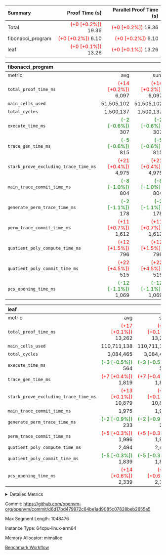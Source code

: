 | Summary | Proof Time (s) | Parallel Proof Time (s) |
|:---|---:|---:|
| Total | <span style='color: red'>(+0 [+0.2%])</span> 19.36 | <span style='color: red'>(+0 [+0.2%])</span> 19.36 |
| fibonacci_program | <span style='color: red'>(+0 [+0.2%])</span> 6.10 | <span style='color: red'>(+0 [+0.2%])</span> 6.10 |
| leaf | <span style='color: red'>(+0 [+0.1%])</span> 13.26 | <span style='color: red'>(+0 [+0.1%])</span> 13.26 |


| fibonacci_program |||||
|:---|---:|---:|---:|---:|
|metric|avg|sum|max|min|
| `total_proof_time_ms ` | <span style='color: red'>(+14 [+0.2%])</span> 6,097 | <span style='color: red'>(+14 [+0.2%])</span> 6,097 | <span style='color: red'>(+14 [+0.2%])</span> 6,097 | <span style='color: red'>(+14 [+0.2%])</span> 6,097 |
| `main_cells_used     ` |  51,505,102 |  51,505,102 |  51,505,102 |  51,505,102 |
| `total_cycles        ` |  1,500,137 |  1,500,137 |  1,500,137 |  1,500,137 |
| `execute_time_ms     ` | <span style='color: green'>(-2 [-0.6%])</span> 307 | <span style='color: green'>(-2 [-0.6%])</span> 307 | <span style='color: green'>(-2 [-0.6%])</span> 307 | <span style='color: green'>(-2 [-0.6%])</span> 307 |
| `trace_gen_time_ms   ` | <span style='color: green'>(-5 [-0.6%])</span> 815 | <span style='color: green'>(-5 [-0.6%])</span> 815 | <span style='color: green'>(-5 [-0.6%])</span> 815 | <span style='color: green'>(-5 [-0.6%])</span> 815 |
| `stark_prove_excluding_trace_time_ms` | <span style='color: red'>(+21 [+0.4%])</span> 4,975 | <span style='color: red'>(+21 [+0.4%])</span> 4,975 | <span style='color: red'>(+21 [+0.4%])</span> 4,975 | <span style='color: red'>(+21 [+0.4%])</span> 4,975 |
| `main_trace_commit_time_ms` | <span style='color: green'>(-8 [-1.0%])</span> 804 | <span style='color: green'>(-8 [-1.0%])</span> 804 | <span style='color: green'>(-8 [-1.0%])</span> 804 | <span style='color: green'>(-8 [-1.0%])</span> 804 |
| `generate_perm_trace_time_ms` | <span style='color: green'>(-2 [-1.1%])</span> 178 | <span style='color: green'>(-2 [-1.1%])</span> 178 | <span style='color: green'>(-2 [-1.1%])</span> 178 | <span style='color: green'>(-2 [-1.1%])</span> 178 |
| `perm_trace_commit_time_ms` | <span style='color: red'>(+11 [+0.7%])</span> 1,612 | <span style='color: red'>(+11 [+0.7%])</span> 1,612 | <span style='color: red'>(+11 [+0.7%])</span> 1,612 | <span style='color: red'>(+11 [+0.7%])</span> 1,612 |
| `quotient_poly_compute_time_ms` | <span style='color: red'>(+12 [+1.5%])</span> 796 | <span style='color: red'>(+12 [+1.5%])</span> 796 | <span style='color: red'>(+12 [+1.5%])</span> 796 | <span style='color: red'>(+12 [+1.5%])</span> 796 |
| `quotient_poly_commit_time_ms` | <span style='color: red'>(+22 [+4.5%])</span> 515 | <span style='color: red'>(+22 [+4.5%])</span> 515 | <span style='color: red'>(+22 [+4.5%])</span> 515 | <span style='color: red'>(+22 [+4.5%])</span> 515 |
| `pcs_opening_time_ms ` | <span style='color: green'>(-12 [-1.1%])</span> 1,069 | <span style='color: green'>(-12 [-1.1%])</span> 1,069 | <span style='color: green'>(-12 [-1.1%])</span> 1,069 | <span style='color: green'>(-12 [-1.1%])</span> 1,069 |

| leaf |||||
|:---|---:|---:|---:|---:|
|metric|avg|sum|max|min|
| `total_proof_time_ms ` | <span style='color: red'>(+17 [+0.1%])</span> 13,262 | <span style='color: red'>(+17 [+0.1%])</span> 13,262 | <span style='color: red'>(+17 [+0.1%])</span> 13,262 | <span style='color: red'>(+17 [+0.1%])</span> 13,262 |
| `main_cells_used     ` |  110,711,138 |  110,711,138 |  110,711,138 |  110,711,138 |
| `total_cycles        ` |  3,084,465 |  3,084,465 |  3,084,465 |  3,084,465 |
| `execute_time_ms     ` | <span style='color: green'>(-3 [-0.5%])</span> 564 | <span style='color: green'>(-3 [-0.5%])</span> 564 | <span style='color: green'>(-3 [-0.5%])</span> 564 | <span style='color: green'>(-3 [-0.5%])</span> 564 |
| `trace_gen_time_ms   ` | <span style='color: red'>(+7 [+0.4%])</span> 1,819 | <span style='color: red'>(+7 [+0.4%])</span> 1,819 | <span style='color: red'>(+7 [+0.4%])</span> 1,819 | <span style='color: red'>(+7 [+0.4%])</span> 1,819 |
| `stark_prove_excluding_trace_time_ms` | <span style='color: red'>(+13 [+0.1%])</span> 10,879 | <span style='color: red'>(+13 [+0.1%])</span> 10,879 | <span style='color: red'>(+13 [+0.1%])</span> 10,879 | <span style='color: red'>(+13 [+0.1%])</span> 10,879 |
| `main_trace_commit_time_ms` |  1,975 |  1,975 |  1,975 |  1,975 |
| `generate_perm_trace_time_ms` | <span style='color: green'>(-2 [-0.9%])</span> 233 | <span style='color: green'>(-2 [-0.9%])</span> 233 | <span style='color: green'>(-2 [-0.9%])</span> 233 | <span style='color: green'>(-2 [-0.9%])</span> 233 |
| `perm_trace_commit_time_ms` | <span style='color: red'>(+5 [+0.3%])</span> 1,996 | <span style='color: red'>(+5 [+0.3%])</span> 1,996 | <span style='color: red'>(+5 [+0.3%])</span> 1,996 | <span style='color: red'>(+5 [+0.3%])</span> 1,996 |
| `quotient_poly_compute_time_ms` |  2,494 |  2,494 |  2,494 |  2,494 |
| `quotient_poly_commit_time_ms` | <span style='color: green'>(-5 [-0.3%])</span> 1,839 | <span style='color: green'>(-5 [-0.3%])</span> 1,839 | <span style='color: green'>(-5 [-0.3%])</span> 1,839 | <span style='color: green'>(-5 [-0.3%])</span> 1,839 |
| `pcs_opening_time_ms ` | <span style='color: red'>(+14 [+0.6%])</span> 2,339 | <span style='color: red'>(+14 [+0.6%])</span> 2,339 | <span style='color: red'>(+14 [+0.6%])</span> 2,339 | <span style='color: red'>(+14 [+0.6%])</span> 2,339 |



<details>
<summary>Detailed Metrics</summary>

| group | num_segments | keygen_time_ms | commit_exe_time_ms |
| --- | --- | --- | --- |
| fibonacci_program | 1 | 344 | 6 | 

| group | air_name | quotient_deg | interactions | constraints |
| --- | --- | --- | --- | --- |
| fibonacci_program | AccessAdapterAir<16> | 2 | 5 | 14 | 
| fibonacci_program | AccessAdapterAir<2> | 2 | 5 | 14 | 
| fibonacci_program | AccessAdapterAir<32> | 2 | 5 | 14 | 
| fibonacci_program | AccessAdapterAir<4> | 2 | 5 | 14 | 
| fibonacci_program | AccessAdapterAir<64> | 2 | 5 | 14 | 
| fibonacci_program | AccessAdapterAir<8> | 2 | 5 | 14 | 
| fibonacci_program | BitwiseOperationLookupAir<8> | 2 | 2 | 4 | 
| fibonacci_program | MemoryMerkleAir<8> | 2 | 4 | 40 | 
| fibonacci_program | PersistentBoundaryAir<8> | 2 | 3 | 6 | 
| fibonacci_program | PhantomAir | 2 | 3 | 5 | 
| fibonacci_program | Poseidon2PeripheryAir<BabyBearParameters>, 1> | 2 | 1 | 286 | 
| fibonacci_program | ProgramAir | 1 | 1 | 4 | 
| fibonacci_program | RangeTupleCheckerAir<2> | 1 | 1 | 4 | 
| fibonacci_program | VariableRangeCheckerAir | 1 | 1 | 4 | 
| fibonacci_program | VmAirWrapper<Rv32BaseAluAdapterAir, BaseAluCoreAir<4, 8> | 2 | 19 | 43 | 
| fibonacci_program | VmAirWrapper<Rv32BaseAluAdapterAir, LessThanCoreAir<4, 8> | 2 | 17 | 39 | 
| fibonacci_program | VmAirWrapper<Rv32BaseAluAdapterAir, ShiftCoreAir<4, 8> | 2 | 23 | 90 | 
| fibonacci_program | VmAirWrapper<Rv32BranchAdapterAir, BranchEqualCoreAir<4> | 2 | 11 | 25 | 
| fibonacci_program | VmAirWrapper<Rv32BranchAdapterAir, BranchLessThanCoreAir<4, 8> | 2 | 13 | 41 | 
| fibonacci_program | VmAirWrapper<Rv32CondRdWriteAdapterAir, Rv32JalLuiCoreAir> | 2 | 10 | 22 | 
| fibonacci_program | VmAirWrapper<Rv32HintStoreAdapterAir, Rv32HintStoreCoreAir> | 2 | 15 | 17 | 
| fibonacci_program | VmAirWrapper<Rv32JalrAdapterAir, Rv32JalrCoreAir> | 2 | 16 | 20 | 
| fibonacci_program | VmAirWrapper<Rv32LoadStoreAdapterAir, LoadSignExtendCoreAir<4, 8> | 2 | 18 | 33 | 
| fibonacci_program | VmAirWrapper<Rv32LoadStoreAdapterAir, LoadStoreCoreAir<4> | 2 | 17 | 38 | 
| fibonacci_program | VmAirWrapper<Rv32MultAdapterAir, DivRemCoreAir<4, 8> | 2 | 25 | 88 | 
| fibonacci_program | VmAirWrapper<Rv32MultAdapterAir, MulHCoreAir<4, 8> | 2 | 24 | 38 | 
| fibonacci_program | VmAirWrapper<Rv32MultAdapterAir, MultiplicationCoreAir<4, 8> | 2 | 19 | 26 | 
| fibonacci_program | VmAirWrapper<Rv32RdWriteAdapterAir, Rv32AuipcCoreAir> | 2 | 11 | 15 | 
| fibonacci_program | VmConnectorAir | 2 | 3 | 9 | 
| leaf | AccessAdapterAir<2> | 4 | 5 | 12 | 
| leaf | AccessAdapterAir<4> | 4 | 5 | 12 | 
| leaf | AccessAdapterAir<8> | 4 | 5 | 12 | 
| leaf | FriReducedOpeningAir | 4 | 35 | 59 | 
| leaf | NativePoseidon2Air<BabyBearParameters>, 1> | 4 | 31 | 302 | 
| leaf | PhantomAir | 4 | 3 | 4 | 
| leaf | ProgramAir | 1 | 1 | 4 | 
| leaf | VariableRangeCheckerAir | 1 | 1 | 4 | 
| leaf | VmAirWrapper<BranchNativeAdapterAir, BranchEqualCoreAir<1> | 2 | 11 | 23 | 
| leaf | VmAirWrapper<JalNativeAdapterAir, JalCoreAir> | 4 | 7 | 6 | 
| leaf | VmAirWrapper<NativeAdapterAir<2, 0>, PublicValuesCoreAir> | 4 | 11 | 23 | 
| leaf | VmAirWrapper<NativeAdapterAir<2, 1>, FieldArithmeticCoreAir> | 4 | 15 | 23 | 
| leaf | VmAirWrapper<NativeLoadStoreAdapterAir<1>, NativeLoadStoreCoreAir<1> | 4 | 15 | 20 | 
| leaf | VmAirWrapper<NativeLoadStoreAdapterAir<4>, NativeLoadStoreCoreAir<4> | 4 | 15 | 20 | 
| leaf | VmAirWrapper<NativeVectorizedAdapterAir<4>, FieldExtensionCoreAir> | 4 | 15 | 23 | 
| leaf | VmConnectorAir | 4 | 3 | 8 | 
| leaf | VolatileBoundaryAir | 4 | 4 | 16 | 

| group | air_name | idx | rows | prep_cols | perm_cols | main_cols | cells |
| --- | --- | --- | --- | --- | --- | --- | --- |
| leaf | AccessAdapterAir<2> | 0 | 524,288 |  | 16 | 11 | 14,155,776 | 
| leaf | AccessAdapterAir<4> | 0 | 262,144 |  | 16 | 13 | 7,602,176 | 
| leaf | AccessAdapterAir<8> | 0 | 65,536 |  | 16 | 17 | 2,162,688 | 
| leaf | FriReducedOpeningAir | 0 | 131,072 |  | 76 | 64 | 18,350,080 | 
| leaf | NativePoseidon2Air<BabyBearParameters>, 1> | 0 | 32,768 |  | 36 | 348 | 12,582,912 | 
| leaf | PhantomAir | 0 | 32,768 |  | 8 | 6 | 458,752 | 
| leaf | ProgramAir | 0 | 131,072 |  | 8 | 10 | 2,359,296 | 
| leaf | VariableRangeCheckerAir | 0 | 262,144 | 2 | 8 | 1 | 2,359,296 | 
| leaf | VmAirWrapper<BranchNativeAdapterAir, BranchEqualCoreAir<1> | 0 | 1,048,576 |  | 28 | 23 | 53,477,376 | 
| leaf | VmAirWrapper<JalNativeAdapterAir, JalCoreAir> | 0 | 131,072 |  | 12 | 10 | 2,883,584 | 
| leaf | VmAirWrapper<NativeAdapterAir<2, 0>, PublicValuesCoreAir> | 0 | 64 |  | 16 | 23 | 2,496 | 
| leaf | VmAirWrapper<NativeAdapterAir<2, 1>, FieldArithmeticCoreAir> | 0 | 2,097,152 |  | 20 | 30 | 104,857,600 | 
| leaf | VmAirWrapper<NativeLoadStoreAdapterAir<1>, NativeLoadStoreCoreAir<1> | 0 | 1,048,576 |  | 36 | 25 | 63,963,136 | 
| leaf | VmAirWrapper<NativeLoadStoreAdapterAir<4>, NativeLoadStoreCoreAir<4> | 0 | 65,536 |  | 36 | 34 | 4,587,520 | 
| leaf | VmAirWrapper<NativeVectorizedAdapterAir<4>, FieldExtensionCoreAir> | 0 | 32,768 |  | 20 | 40 | 1,966,080 | 
| leaf | VmConnectorAir | 0 | 2 | 1 | 8 | 4 | 24 | 
| leaf | VolatileBoundaryAir | 0 | 524,288 |  | 8 | 11 | 9,961,472 | 

| group | air_name | segment | rows | prep_cols | perm_cols | main_cols | cells |
| --- | --- | --- | --- | --- | --- | --- | --- |
| fibonacci_program | AccessAdapterAir<8> | 0 | 64 |  | 24 | 17 | 2,624 | 
| fibonacci_program | BitwiseOperationLookupAir<8> | 0 | 65,536 | 3 | 8 | 2 | 655,360 | 
| fibonacci_program | MemoryMerkleAir<8> | 0 | 512 |  | 20 | 32 | 26,624 | 
| fibonacci_program | PersistentBoundaryAir<8> | 0 | 64 |  | 12 | 20 | 2,048 | 
| fibonacci_program | PhantomAir | 0 | 2 |  | 12 | 6 | 36 | 
| fibonacci_program | Poseidon2PeripheryAir<BabyBearParameters>, 1> | 0 | 256 |  | 8 | 300 | 78,848 | 
| fibonacci_program | ProgramAir | 0 | 4,096 |  | 8 | 10 | 73,728 | 
| fibonacci_program | RangeTupleCheckerAir<2> | 0 | 524,288 | 2 | 8 | 1 | 4,718,592 | 
| fibonacci_program | VariableRangeCheckerAir | 0 | 262,144 | 2 | 8 | 1 | 2,359,296 | 
| fibonacci_program | VmAirWrapper<Rv32BaseAluAdapterAir, BaseAluCoreAir<4, 8> | 0 | 1,048,576 |  | 80 | 36 | 121,634,816 | 
| fibonacci_program | VmAirWrapper<Rv32BaseAluAdapterAir, LessThanCoreAir<4, 8> | 0 | 524,288 |  | 40 | 37 | 40,370,176 | 
| fibonacci_program | VmAirWrapper<Rv32BaseAluAdapterAir, ShiftCoreAir<4, 8> | 0 | 2 |  | 52 | 53 | 210 | 
| fibonacci_program | VmAirWrapper<Rv32BranchAdapterAir, BranchEqualCoreAir<4> | 0 | 262,144 |  | 48 | 26 | 19,398,656 | 
| fibonacci_program | VmAirWrapper<Rv32BranchAdapterAir, BranchLessThanCoreAir<4, 8> | 0 | 8 |  | 56 | 32 | 704 | 
| fibonacci_program | VmAirWrapper<Rv32CondRdWriteAdapterAir, Rv32JalLuiCoreAir> | 0 | 131,072 |  | 44 | 18 | 8,126,464 | 
| fibonacci_program | VmAirWrapper<Rv32HintStoreAdapterAir, Rv32HintStoreCoreAir> | 0 | 4 |  | 36 | 26 | 248 | 
| fibonacci_program | VmAirWrapper<Rv32JalrAdapterAir, Rv32JalrCoreAir> | 0 | 16 |  | 36 | 28 | 1,024 | 
| fibonacci_program | VmAirWrapper<Rv32LoadStoreAdapterAir, LoadStoreCoreAir<4> | 0 | 32 |  | 72 | 40 | 3,584 | 
| fibonacci_program | VmAirWrapper<Rv32RdWriteAdapterAir, Rv32AuipcCoreAir> | 0 | 16 |  | 28 | 21 | 784 | 
| fibonacci_program | VmConnectorAir | 0 | 2 | 1 | 12 | 4 | 32 | 

| group | idx | trace_gen_time_ms | total_proof_time_ms | total_cycles | total_cells | stark_prove_excluding_trace_time_ms | quotient_poly_compute_time_ms | quotient_poly_commit_time_ms | perm_trace_commit_time_ms | pcs_opening_time_ms | main_trace_commit_time_ms | main_cells_used | generate_perm_trace_time_ms | execute_time_ms |
| --- | --- | --- | --- | --- | --- | --- | --- | --- | --- | --- | --- | --- | --- | --- |
| leaf | 0 | 1,819 | 13,262 | 3,084,465 | 301,730,264 | 10,879 | 2,494 | 1,839 | 1,996 | 2,339 | 1,975 | 110,711,138 | 233 | 564 | 

| group | segment | trace_gen_time_ms | total_proof_time_ms | total_cycles | total_cells | stark_prove_excluding_trace_time_ms | quotient_poly_compute_time_ms | quotient_poly_commit_time_ms | perm_trace_commit_time_ms | pcs_opening_time_ms | main_trace_commit_time_ms | main_cells_used | generate_perm_trace_time_ms | execute_time_ms |
| --- | --- | --- | --- | --- | --- | --- | --- | --- | --- | --- | --- | --- | --- | --- |
| fibonacci_program | 0 | 815 | 6,097 | 1,500,137 | 197,453,854 | 4,975 | 796 | 515 | 1,612 | 1,069 | 804 | 51,505,102 | 178 | 307 | 

</details>


Commit: https://github.com/openvm-org/openvm/commit/d6d17bd479972c64be1ad9085c07828beb2655a5

Max Segment Length: 1048476

Instance Type: 64cpu-linux-arm64

Memory Allocator: mimalloc

[Benchmark Workflow](https://github.com/openvm-org/openvm/actions/runs/12850208567)
